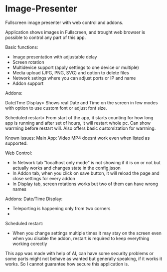 # Image-Presenter
Fullscreen image presenter with web control and addons.

Application shows images in Fullscreen, and trought web browser is possible to control any part of this app.

Basic functions:
- Image presentation with adjustable delay
- Screen rotation
- Multidevice support (apply settings to one device or multiple)
- Media upload (JPG, PNG, SVG) and option to delete files
- Network setings where you can adjust ports or IP and name
- Addon support

Addons:

Date/Tme Display>
Shows real Date and Time on the screen in few modes with option to use custom font or adjust font size.

Scheduled restart>
From start of the app, it starts counting for how long app is running and after set of hours, it will restart whole pc.
Can show warrning before restart will. Also offers basic customization for warrning.



Known issues:
Main App: 
Video MP4 doesnt work even when listed as supported.

Web Control:
- In Network tab "localhost only mode" is not showing if it is on or not but actually works and changes state in the config.jsson
- In Addon tab, when you click on save button, it will reload the page and close settings for every addon
- In Display tab, screen rotations works but two of them can have wrong names

Addons:
Date/Time Display:
- Teleporting is happening only from two corners
- 
Scheduled restart:
- When you change settings multiple times it may stay on the screen even when you disable the addon, restart is required to keep everything working corectly

This app was made with help of AI, can have some security problems or some parts might not behave as wanted but generally speaking, if it works it works.
So I cannot guarantee how secure this application is.
